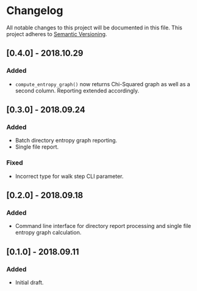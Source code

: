 Changelog
=========
All notable changes to this project will be documented in this file.
This project adheres to [Semantic Versioning](http://semver.org/).

## [0.4.0] - 2018.10.29
### Added
* `compute_entropy_graph()` now returns Chi-Squared graph as well as a second column. Reporting 
extended accordingly.


## [0.3.0] - 2018.09.24
### Added
* Batch directory entropy graph reporting.
* Single file report.

### Fixed
* Incorrect type for walk step CLI parameter.


## [0.2.0] - 2018.09.18
### Added
* Command line interface for directory report processing and single file entropy graph calculation.


## [0.1.0] - 2018.09.11
### Added
* Initial draft.

